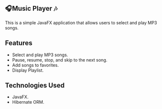 
##  🎧Music Player 🎶

This is a simple JavaFX application that allows users to select and play MP3 songs.

## Features

- Select and play MP3 songs.
- Pause, resume, stop, and skip to the next song.
- Add songs to favorites.
- Display Playlist.


## Technologies Used

- JavaFX.
- Hibernate ORM.